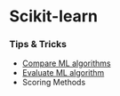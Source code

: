 # Scikit-learn
### Tips & Tricks
- [Compare ML algorithms](https://machinelearningmastery.com/compare-machine-learning-algorithms-python-scikit-learn/)
- [Evaluate ML algorithm](https://machinelearningmastery.com/metrics-evaluate-machine-learning-algorithms-python/)
- Scoring Methods
